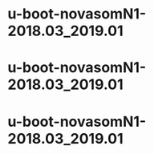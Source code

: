 # u-boot-novasomN1-2018.03_2019.01
# u-boot-novasomN1-2018.03_2019.01
# u-boot-novasomN1-2018.03_2019.01
